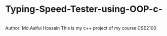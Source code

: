 # Typing-Speed-Tester-using-OOP-c-
<br> Author: Md.Asiful Hossain
This is my c++ project of my course CSE2100

